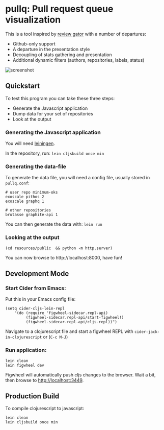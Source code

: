 pullq: Pull request queue visualization
========================================

This is a tool inspired by [review
gator](https://github.com/fginther/review-gator) with a number of
departures:

- Github-only support
- A departure in the presentation style
- Decoupling of stats gathering and presentation
- Additional dynamic filters (authors, repositories, labels, status)

![screenshot](https://i.imgur.com/MgAi4YR.png)

## Quickstart

To test this program you can take these three steps:

- Generate the Javascript application
- Dump data for your set of repositories
- Look at the output

### Generating the Javascript application

You will need [leiningen](http://leiningen.org).

In the repository, run: `lein cljsbuild once min`

### Generating the data-file

To generate the data file, you will need a config file, usually
stored in `pullq.conf`:

```
# user repo minimum-oks
exoscale pithos 2
exoscale graphq 1

# other repositories
brutasse graphite-api 1
```

You can then generate the data with: `lein run`

### Looking at the output

```
(cd resources/public  && python -m http.server)
```

You can now browse to http://localhost:8000, have fun!


## Development Mode

### Start Cider from Emacs:

Put this in your Emacs config file:

```
(setq cider-cljs-lein-repl
	"(do (require 'figwheel-sidecar.repl-api)
         (figwheel-sidecar.repl-api/start-figwheel!)
         (figwheel-sidecar.repl-api/cljs-repl))")
```

Navigate to a clojurescript file and start a figwheel REPL with `cider-jack-in-clojurescript` or (`C-c M-J`)

### Run application:

```
lein clean
lein figwheel dev
```

Figwheel will automatically push cljs changes to the browser.
Wait a bit, then browse to [http://localhost:3449](http://localhost:3449).

## Production Build


To compile clojurescript to javascript:

```
lein clean
lein cljsbuild once min
```
